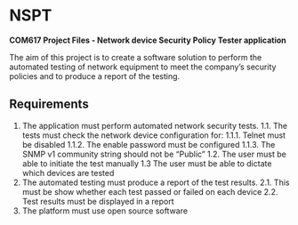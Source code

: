 # NSPT
**COM617 Project Files - Network device Security Policy Tester application**

The aim of this project is to create a software solution to perform the automated testing of network equipment to meet the company’s security policies and to produce a report of the testing.

## Requirements

1. The application must perform automated network security tests.
   1.1. The tests must check the network device configuration for:
      1.1.1. Telnet must be disabled
      1.1.2. The enable password must be configured
      1.1.3. The SNMP v1 community string should not be “Public”
   1.2. The user must be able to initiate the test manually
   1.3 The user must be able to dictate which devices are tested
2. The automated testing must produce a report of the test results.
   2.1. This must be show whether each test passed or failed on each device
   2.2. Test results must be displayed in a report
3. The platform must use open source software